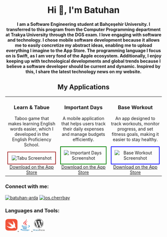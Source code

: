 <h1 align="center">Hi 👋, I'm Batuhan</h1>
<h4 align="center">I am a Software Engineering student at Bahçeşehir University. I transferred to this program from the Computer Programming department at Trakya University through the DGS exam. I love engaging with software and technology. 
    I chose mobile software development because it allows me to easily concretize my abstract ideas, enabling me to upload everything I imagine to the App Store. The programming language I focus on is Swift, as I am very fond of the Apple ecosystem. Additionally, I enjoy keeping up with technological developments and global trends because I believe a software developer should be current and dynamic. Inspired by this, I share the latest technology news on my website.</h4>

<div align="center">
    <h2>My Applications</h2>
    <table border="0" cellspacing="20" cellpadding="10">
        <tr>
            <td align="center" valign="top">
                <div class="project">
                    <h3>Learn & Tabue</h3>
                    <p>Taboo game that makes learning English words easier, which I developed in the English Proficiency School.</p>
                    <div style="border: 2px solid brown; padding: 10px;">
                        <img width="150" src="https://www.cherrbay.com/wp-content/uploads/2024/08/tabu1-768x1663.jpg" alt="Tabu Screenshot">
                    </div>
                    <a href="https://apps.apple.com/tr/app/learn-tabue/id6479695033?l=tr" target="_blank">Download on the App Store</a>
                </div>
            </td>
            <td align="center" valign="top">
                <div class="project">
                    <h3>Important Days </h3>
                    <p>A mobile application that helps users track their daily expenses and manage budgets efficiently.</p>
                    <div style="border: 2px solid green; padding: 10px;">
                        <img width="150" src="https://www.cherrbay.com/wp-content/uploads/2024/08/important-days-1-768x1662.png" alt="Important Days Screenshot">
                    </div>
                     <a href="https://apps.apple.com/tr/app/important-days/id6615084298?l=tr" target="_blank">Download on the App Store</a>
                </div>
            </td>
            <td align="center" valign="top">
                <div class="project">
                    <h3>Base Workout</h3>
                    <p>An app designed to track workouts, monitor progress, and set fitness goals, making it easier to stay healthy.</p>
                    <div style="border: 2px solid blue; padding: 10px;">
                        <img width="150" src="https://www.cherrbay.com/wp-content/uploads/2024/12/base-workout-768x1669.png" alt="Base Workout Screenshot">
                    </div>
                    <a href="https://apps.apple.com/tr/app/base-workout/id6738424569?l=tr" target="_blank">Download on the App Store</a>
                </div>
            </td>
        </tr>
    </table>
</div>







   
<h3 align="left">Connect with me:</h3>
<p align="left">
<a href="https://linkedin.com/in/batuhan-arda" target="blank"><img align="center" src="https://raw.githubusercontent.com/rahuldkjain/github-profile-readme-generator/master/src/images/icons/Social/linked-in-alt.svg" alt="batuhan-arda" height="30" width="40" /></a>
<a href="https://www.instagram.com/batuuhanard/" target="blank"><img align="center" src="https://raw.githubusercontent.com/rahuldkjain/github-profile-readme-generator/master/src/images/icons/Social/instagram.svg" alt="ios.cherrbay" height="30" width="40" /></a>
</p>

<h3 align="left">Languages and Tools:</h3>
<p align="left">
  <a href="https://developer.apple.com/swift/" target="_blank" rel="noreferrer">
    <img src="https://raw.githubusercontent.com/devicons/devicon/master/icons/swift/swift-original.svg" alt="swift" width="40" height="40"/>
  </a>
  <a href="https://www.java.com/" target="_blank" rel="noreferrer">
    <img src="https://raw.githubusercontent.com/devicons/devicon/master/icons/java/java-original.svg" alt="java" width="40" height="40"/>
  </a>
  <a href="https://wordpress.org/" target="_blank" rel="noreferrer">
    <img src="https://raw.githubusercontent.com/devicons/devicon/master/icons/wordpress/wordpress-original.svg" alt="wordpress" width="40" height="40"/>
  </a>
</p>

